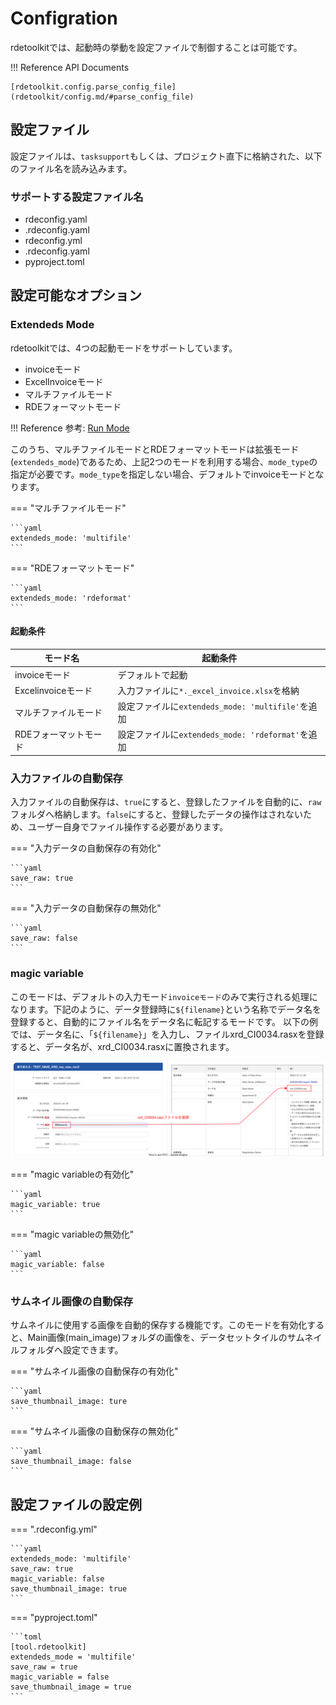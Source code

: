 # Configration

rdetoolkitでは、起動時の挙動を設定ファイルで制御することは可能です。

!!! Reference
    API Documents

    [rdetoolkit.config.parse_config_file](rdetoolkit/config.md/#parse_config_file)

## 設定ファイル

設定ファイルは、`tasksupport`もしくは、プロジェクト直下に格納された、以下のファイル名を読み込みます。

### サポートする設定ファイル名

- rdeconfig.yaml
- .rdeconfig.yaml
- rdeconfig.yml
- .rdeconfig.yaml
- pyproject.toml

## 設定可能なオプション

### Extendeds Mode

rdetoolkitでは、4つの起動モードをサポートしています。

- invoiceモード
- ExcelInvoiceモード
- マルチファイルモード
- RDEフォーマットモード

!!! Reference
    参考: [Run Mode](mode.md)

このうち、マルチファイルモードとRDEフォーマットモードは拡張モード(`extendeds_mode`)であるため、上記2つのモードを利用する場合、`mode_type`の指定が必要です。`mode_type`を指定しない場合、デフォルトでinvoiceモードとなります。

=== "マルチファイルモード"

    ```yaml
    extendeds_mode: 'multifile'
    ```

=== "RDEフォーマットモード"

    ```yaml
    extendeds_mode: 'rdeformat'
    ```

#### 起動条件

| モード名 | 起動条件 |
| --- | --- |
| invoiceモード | デフォルトで起動 |
| Excelinvoiceモード | 入力ファイルに`*._excel_invoice.xlsx`を格納 |
| マルチファイルモード | 設定ファイルに`extendeds_mode: 'multifile'`を追加 |
| RDEフォーマットモード | 設定ファイルに`extendeds_mode: 'rdeformat'`を追加 |

### 入力ファイルの自動保存

入力ファイルの自動保存は、`true`にすると、登録したファイルを自動的に、`raw`フォルダへ格納します。`false`にすると、登録したデータの操作はされないため、ユーザー自身でファイル操作する必要があります。

=== "入力データの自動保存の有効化"

    ```yaml
    save_raw: true
    ```

=== "入力データの自動保存の無効化"

    ```yaml
    save_raw: false
    ```

### magic variable

このモードは、デフォルトの入力モード`invoiceモード`のみで実行される処理になります。下記のように、データ登録時に`${filename}`という名称でデータ名を登録すると、自動的にファイル名をデータ名に転記するモードです。
以下の例では、データ名に、「`${filename}`」を入力し、ファイルxrd_CI0034.rasxを登録すると、データ名が、xrd_CI0034.rasxに置換されます。

![magic_filename](../img/magic_filename.svg)

=== "magic variableの有効化"

    ```yaml
    magic_variable: true
    ```

=== "magic variableの無効化"

    ```yaml
    magic_variable: false
    ```

### サムネイル画像の自動保存

サムネイルに使用する画像を自動的保存する機能です。このモードを有効化すると、Main画像(main_image)フォルダの画像を、データセットタイルのサムネイルフォルダへ設定できます。

=== "サムネイル画像の自動保存の有効化"

    ```yaml
    save_thumbnail_image: ture
    ```

=== "サムネイル画像の自動保存の無効化"

    ```yaml
    save_thumbnail_image: false
    ```

## 設定ファイルの設定例

=== ".rdeconfig.yml"

    ```yaml
    extendeds_mode: 'multifile'
    save_raw: true
    magic_variable: false
    save_thumbnail_image: true
    ```

=== "pyproject.toml"

    ```toml
    [tool.rdetoolkit]
    extendeds_mode = 'multifile'
    save_raw = true
    magic_variable = false
    save_thumbnail_image = true
    ```
